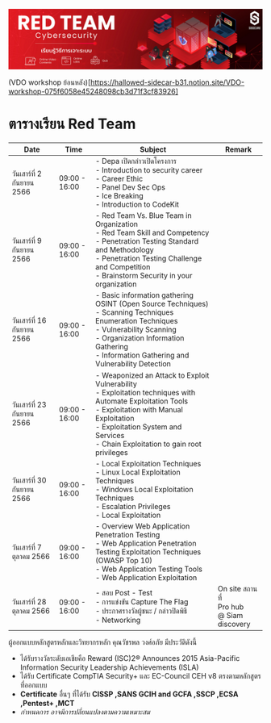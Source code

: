 ![Red Team banner](/Red%20Team%20banner.png)

(VDO workshop ย้อนหลัง)[https://hallowed-sidecar-b31.notion.site/VDO-workshop-075f6058e45248098cb3d71f3cf83926]

# ตารางเรียน Red Team

| Date | Time | Subject | Remark |
|------|------|---------|--------|
| วันเสาร์ที่ 2 กันยายน 2566 | 09:00 - 16:00  | - Depa เปิดกล่าวเปิดโครงการ <br /> - Introduction to security career <br /> - Career Ethic <br /> - Panel Dev Sec Ops <br /> - Ice Breaking <br /> - Introduction to CodeKit |  |
| วันเสาร์ที่ 9 กันยายน 2566 | 09:00 - 16:00 | - Red Team Vs. Blue Team in Organization <br /> - Red Team Skill and Competency <br /> - Penetration Testing Standard and Methodology <br /> - Penetration Testing Challenge and Competition <br /> - Brainstorm Security in your organization |  |
| วันเสาร์ที่ 16 กันยายน 2566 | 09:00 - 16:00 | - Basic information gathering OSINT (Open Source Techniques) <br /> - Scanning Techniques Enumeration Techniques <br /> - Vulnerability Scanning <br /> - Organization Information Gathering <br /> - Information Gathering and Vulnerability Detection |  |
| วันเสาร์ที่ 23 กันยายน 2566 | 09:00 - 16:00 | - Weaponized an Attack to Exploit Vulnerability <br /> - Exploitation techniques with Automate Exploitation Tools <br /> - Exploitation with Manual Exploitation <br /> - Exploitation System and Services <br /> - Chain Exploitation to gain root privileges |  |
| วันเสาร์ที่ 30 กันยายน 2566 | 09:00 - 16:00 | - Local Exploitation Techniques <br /> - Linux Local Exploitation Techniques <br /> - Windows Local Exploitation Techniques <br /> - Escalation Privileges <br /> - Local Exploitation |  |
| วันเสาร์ที่ 7 ตุลาคม 2566 | 09:00 - 16:00 | - Overview Web Application Penetration Testing <br /> - Web Application Penetration Testing Exploitation Techniques (OWASP Top 10) <br /> - Web Application Testing Tools <br /> - Web Application Exploitation |  |
| วันเสาร์ที่ 28 ตุลาคม 2566 | 09:00 - 16:00 | - สอบ Post - Test <br /> - การแข่งขัน Capture The Flag <br /> - ประกาศรางวัลผู้ชนะ / กล่าวปิดพิธี <br /> - Networking <br /> | On site สถานที่ <br /> Pro hub <br /> @ Siam discovery  |


ผู้ออกแบบหลักสูตรหลักและวิทยากรหลัก คุณวัชรพล วงศ์อภัย มีประวัติดังนี้

- ได้รับรางวัลระดับเอเชียคือ Reward (ISC)2® Announces 2015 Asia-Pacific Information Security Leadership Achievements (ISLA)
- ได้รับ Certificate CompTIA Security+ และ EC-Council CEH v8 ตรงตามหลักสูตรที่ออกแบบ
- **Certificate** อื่นๆ ที่ได้รับ **CISSP ,SANS GCIH and GCFA ,SSCP ,ECSA ,Pentest+ ,MCT**
- *กำหนดการ อาจมีการปลี่ยนแปลงตามความเหมาะสม*
